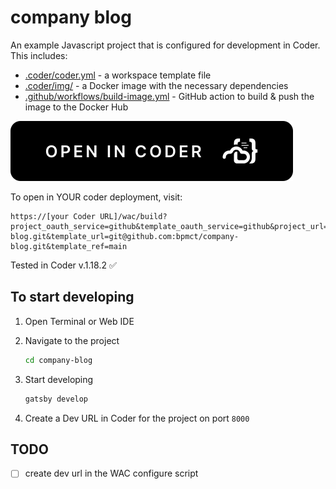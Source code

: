 # company blog

An example Javascript project that is configured for development in Coder. This includes:

- [.coder/coder.yml](.coder/coder.yaml) - a workspace template file
- [.coder/img/](.coder/img/) - a Docker image with the necessary dependencies
- [.github/workflows/build-image.yml](.github/workflows/build-image.yml) - GitHub action to build & push the image to the Docker Hub

[![Open in Coder](static/embed-button.svg)](https://dev.coding.pics/wac/build?project_oauth_service=github&template_oauth_service=github&project_url=git@github.com:bpmct/company-blog.git&template_url=git@github.com:bpmct/company-blog.git&template_ref=main)

To open in YOUR coder deployment, visit:

```
https://[your Coder URL]/wac/build?project_oauth_service=github&template_oauth_service=github&project_url=git@github.com:bpmct/company-blog.git&template_url=git@github.com:bpmct/company-blog.git&template_ref=main
```

Tested in Coder v.1.18.2 ✅

## To start developing

1. Open Terminal or Web IDE

1. Navigate to the project

    ```sh
    cd company-blog
    ```

1. Start developing

    ```sh
    gatsby develop
    ```

1. Create a Dev URL in Coder for the project on port `8000`

## TODO

- [ ] create dev url in the WAC configure script
